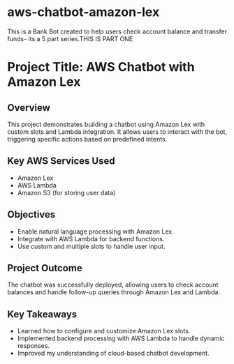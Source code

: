 # aws-chatbot-amazon-lex
This is a Bank Bot created to help users check account balance and transfer funds- its a 5 part series.THIS IS PART ONE
# Project Title: AWS Chatbot with Amazon Lex

## Overview
This project demonstrates building a chatbot using Amazon Lex with custom slots and Lambda integration. It allows users to interact with the bot, triggering specific actions based on predefined intents.

## Key AWS Services Used
- Amazon Lex
- AWS Lambda
- Amazon S3 (for storing user data)

## Objectives
- Enable natural language processing with Amazon Lex.
- Integrate with AWS Lambda for backend functions.
- Use custom and multiple slots to handle user input.


## Project Outcome
The chatbot was successfully deployed, allowing users to check account balances and handle follow-up queries through Amazon Lex and Lambda.

## Key Takeaways
- Learned how to configure and customize Amazon Lex slots.
- Implemented backend processing with AWS Lambda to handle dynamic responses.
- Improved my understanding of cloud-based chatbot development.
